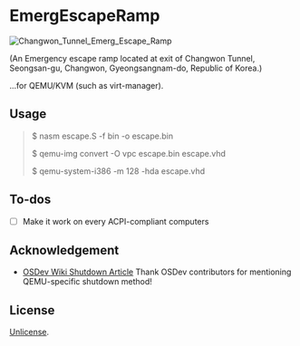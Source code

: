 # EmergEscapeRamp
![Changwon_Tunnel_Emerg_Escape_Ramp](https://github.com/ldmsys/x86-bootloader-template/assets/16889349/f16cf07d-86ee-4d78-a651-57a3248d3cbc)

(An Emergency escape ramp located at exit of Changwon Tunnel, Seongsan-gu, Changwon, Gyeongsangnam-do, Republic of Korea.)

...for QEMU/KVM (such as virt-manager).

## Usage
> $ nasm escape.S -f bin -o escape.bin
>
> $ qemu-img convert -O vpc escape.bin escape.vhd
>
> $ qemu-system-i386 -m 128 -hda escape.vhd

## To-dos
 * [ ] Make it work on every ACPI-compliant computers

## Acknowledgement
 * [OSDev Wiki Shutdown Article](https://wiki.osdev.org/Shutdown) Thank OSDev contributors for mentioning QEMU-specific shutdown method!

## License
[Unlicense](./UNLICENSE).
